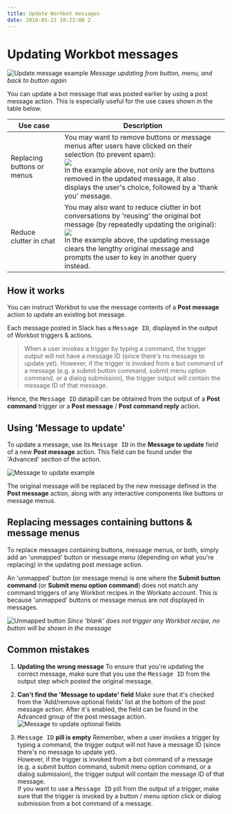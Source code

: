 ```yaml
---
title: Update Workbot messages
date: 2018-05-21 10:23:00 Z
---
```


# Updating Workbot messages

![Update message example](~@img/workbot/workbot-update-message/update-message-example.gif)
*Message updating from button, menu, and back to button again*

You can update a bot message that was posted earlier by using a post message action. This is especially useful for the use cases shown in the table below.

<table class="unchanged rich-diff-level-one">
    <thead>
        <tr>
            <th>Use case</th>
            <th>Description</th>
        </tr>
    </thead>
    <tbody>
      <tr>
        <td>Replacing buttons or menus</td>
        <td>
        You may want to remove buttons or message menus after users have clicked on their selection (to prevent spam):<br>
        <img src="~@img/workbot/workbot-update-message/replace-button-example.gif"></img><br>
        In the example above, not only are the buttons removed in the updated message, it also displays the user's choice, followed by a 'thank you' message.
        </td>
      </tr>
      <tr>
      <td>Reduce clutter in chat</td>
      <td>
      You may also want to reduce clutter in bot conversations by 'reusing' the original bot message (by repeatedly updating the original):<br>
      <img src="~@img/workbot/workbot-update-message/reduce-clutter.gif"></img><br>
      In the example above, the updating message clears the lengthy original message and prompts the user to key in another query instead.
      </td>
      </tr>
    </tbody>
</table>

## How it works

You can instruct Workbot to use the message contents of a **Post message** action to update an existing bot message.

Each message posted in Slack has a <kbd>Message ID</kbd>, displayed in the output of Workbot triggers & actions.

  >When a user invokes a trigger by typing a command, the trigger output will not have a message ID (since there's no message to update yet). However, if the trigger is invoked from a bot command of a message (e.g. a submit button command, submit menu option command, or a dialog submission), the trigger output will contain the message ID of that message.

Hence, the <kbd>Message ID</kbd> datapill can be obtained from the output of a **Post command** trigger or a **Post message**  / **Post command reply** action.

## Using 'Message to update'

To update a message, use its <kbd>Message ID</kbd> in the **Message to update** field of a new **Post message** action. This field can be found under the 'Advanced' section of the action.

![Message to update example](~@img/workbot/workbot-actions/message-to-update-example.png)

The original message will be replaced by the new message defined in the **Post message** action, along with any interactive components like buttons or message menus.

## Replacing messages containing buttons & message menus
To replace messages containing buttons, message menus, or both, simply add an 'unmapped' button or message menu (depending on what you're replacing) in the updating post message action.

An 'unmapped' button (or message menu) is one where the **Submit button command** (or **Submit menu option command**) does not match any command triggers of any Workbot recipes in the Workato account. This is because 'unmapped' buttons or message menus are not displayed in messages.

![Unmapped button](~@img/workbot/workbot-update-message/unmapped-button.png)
*Since 'blank' does not trigger any Workbot recipe, no button will be shown in the message*

## Common mistakes
1. **Updating the wrong message**
  To ensure that you're updating the correct message, make sure that you use the <kbd>Message ID</kbd> from the output step which posted the original message.


2. **Can't find the 'Message to update' field**
  Make sure that it's checked from the 'Add/remove optional fields' list at the bottom of the post message action. After it's enabled, the field can be found in the Advanced group of the post message action.
  ![Message to update optional fields](~@img/workbot/workbot-update-message/message-to-update-optional-fields.gif)


3. <kbd>Message ID</kbd> **pill is empty**
    Remember, when a user invokes a trigger by typing a command, the trigger output will not have a message ID (since there's no message to update yet).<br>
    However, if the trigger is invoked from a bot command of a message (e.g. a submit button command, submit menu option command, or a dialog submission), the trigger output will contain the message ID of that message.<br>
    If you want to use a <kbd>Message ID</kbd> pill from the output of a trigger, make sure that the trigger is invoked by a button / menu option click or dialog submission from a bot command of a message.
